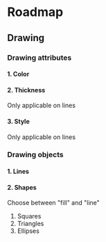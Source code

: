# Roadmap

## Drawing

### Drawing attributes

#### 1. Color

#### 2. Thickness
Only applicable on lines

#### 3. Style
Only applicable on lines


### Drawing objects

#### 1. Lines

#### 2. Shapes
Choose between "fill" and "line"
1. Squares
2. Triangles
3. Ellipses





